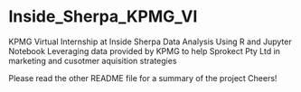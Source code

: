 # Inside_Sherpa_KPMG_VI
KPMG Virtual Internship at Inside Sherpa Data Analysis Using R and Jupyter Notebook 
Leveraging data provided by KPMG to help Sprokect Pty Ltd in marketing and cusotmer aquisition strategies

Please read the other README file for a summary of the project
Cheers!
